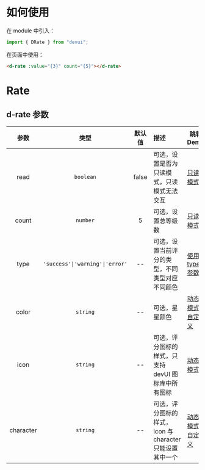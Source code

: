 # 如何使用

在 module 中引入：

```ts
import { DRate } from "devui";
```

在页面中使用：

```html
<d-rate :value="{3}" count="{5}"></d-rate>
```

# Rate

## d-rate 参数

|   参数    |              类型               | 默认值 | 描述                                                     | 跳转 Demo                                       |
| :-------: | :-----------------------------: | :----: | :------------------------------------------------------- | ----------------------------------------------- |
|   read    |            `boolean`            | false  | 可选，设置是否为只读模式，只读模式无法交互               | [只读模式](demo#read-only-mode)                 |
|   count   |            `number`             |   5    | 可选，设置总等级数                                       | [只读模式](demo#read-only-mode)                 |
|   type    | `'success'\|'warning'\|'error'` |   --   | 可选，设置当前评分的类型，不同类型对应不同颜色           | [使用 type 参数](demo#using-the-type-parameter) |
|   color   |            `string`             |   --   | 可选，星星颜色                                           | [动态模式-自定义](demo#dynamic-mode-Custom)     |
|   icon    |            `string`             |   --   | 可选，评分图标的样式，只支持 devUI 图标库中所有图标      | [动态模式](demo#dynamic-mode)                   |
| character |            `string`             |   --   | 可选，评分图标的样式，icon 与 character 只能设置其中一个 | [动态模式-自定义](demo#dynamic-mode-Custom)     |
